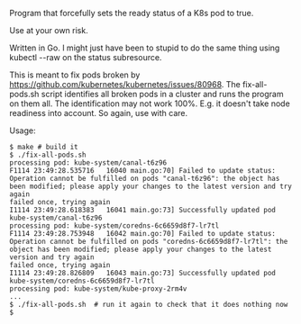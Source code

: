 Program that forcefully sets the ready status of a K8s pod to true.

Use at your own risk.

Written in Go. I might just have been to stupid to do the same thing using kubectl --raw on the status subresource.

This is meant to fix pods broken by https://github.com/kubernetes/kubernetes/issues/80968. The fix-all-pods.sh script
identifies all broken pods in a cluster and runs the program on them all. The identification may not work 100%. E.g.
it doesn't take node readiness into account. So again, use with care.

Usage:

```
$ make # build it
$ ./fix-all-pods.sh
processing pod: kube-system/canal-t6z96
F1114 23:49:28.535716   16040 main.go:70] Failed to update status: Operation cannot be fulfilled on pods "canal-t6z96": the object has been modified; please apply your changes to the latest version and try again
failed once, trying again
I1114 23:49:28.618383   16041 main.go:73] Successfully updated pod kube-system/canal-t6z96
processing pod: kube-system/coredns-6c6659d8f7-lr7tl
F1114 23:49:28.753948   16042 main.go:70] Failed to update status: Operation cannot be fulfilled on pods "coredns-6c6659d8f7-lr7tl": the object has been modified; please apply your changes to the latest version and try again
failed once, trying again
I1114 23:49:28.826809   16043 main.go:73] Successfully updated pod kube-system/coredns-6c6659d8f7-lr7tl
processing pod: kube-system/kube-proxy-2rm4v
...
$ ./fix-all-pods.sh  # run it again to check that it does nothing now
$ 
```
